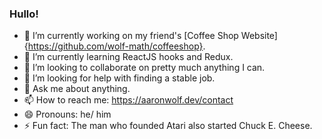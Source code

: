 ### Hullo! 

- 🔭 I’m currently working on my friend's [Coffee Shop Website]{https://github.com/wolf-math/coffeeshop}.
- 🌱 I’m currently learning ReactJS hooks and Redux.
- 👯 I’m looking to collaborate on pretty much anything I can.
- 🤔 I’m looking for help with finding a stable job.
- 💬 Ask me about anything.
- 📫 How to reach me: https://aaronwolf.dev/contact
- 😄 Pronouns: he/ him
- ⚡ Fun fact: The man who founded Atari also started Chuck E. Cheese.

